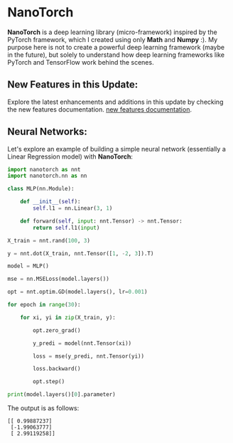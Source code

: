 # NanoTorch

**NanoTorch** is a deep learning library (micro-framework) inspired by the PyTorch framework, which 
I created using only **Math** and **Numpy** :). My purpose here is not to create a powerful deep 
learning framework (maybe in the future), but solely to understand how deep learning frameworks like PyTorch and TensorFlow work behind the scenes.

## New Features in this Update:

Explore the latest enhancements and additions in this update by checking the new features documentation. [new features documentation](new_features.md).

## Neural Networks:

Let's explore an example of building a simple neural network (essentially a Linear Regression model) with **NanoTorch**:

```python
import nanotorch as nnt
import nanotorch.nn as nn 

class MLP(nn.Module):

    def __init__(self):
        self.l1 = nn.Linear(3, 1)

    def forward(self, input: nnt.Tensor) -> nnt.Tensor:
        return self.l1(input)

X_train = nnt.rand(100, 3)

y = nnt.dot(X_train, nnt.Tensor([1, -2, 3]).T)    

model = MLP()

mse = nn.MSELoss(model.layers())

opt = nnt.optim.GD(model.layers(), lr=0.001)

for epoch in range(30):

    for xi, yi in zip(X_train, y):

        opt.zero_grad()

        y_predi = model(nnt.Tensor(xi))

        loss = mse(y_predi, nnt.Tensor(yi))

        loss.backward()

        opt.step()

print(model.layers()[0].parameter)
```

The output is as follows:

```
[[ 0.99887237]
 [-1.99063777]
 [ 2.99119258]]
```
